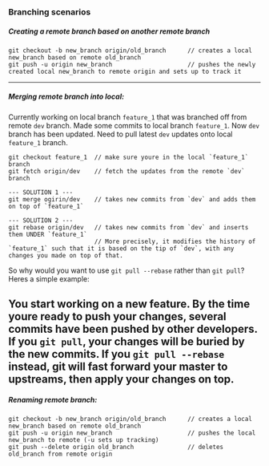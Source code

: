 ### Branching scenarios

##### Creating a remote branch based on another remote branch

```
git checkout -b new_branch origin/old_branch      // creates a local new_branch based on remote old_branch
git push -u origin new_branch                     // pushes the newly created local new_branch to remote origin and sets up to track it

```
----------------------------------------------------------------------------------------------
##### Merging remote branch into local:

Currently working on local branch `feature_1` that was branched off from remote `dev` branch.
Made some commits to local branch `feature_1`.
Now `dev` branch has been updated.
Need to pull latest `dev` updates onto local `feature_1` branch.

```
git checkout feature_1  // make sure youre in the local `feature_1` branch
git fetch origin/dev    // fetch the updates from the remote `dev` branch

--- SOLUTION 1 ---
git merge ogirin/dev    // takes new commits from `dev` and adds them on top of `feature_1`

--- SOLUTION 2 ---
git rebase origin/dev   // takes new commits from `dev` and inserts them UNDER `feature_1`
                        // More precisely, it modifies the history of `feature_1` such that it is based on the tip of `dev`, with any changes you made on top of that.
```

So why would you want to use `git pull --rebase` rather than `git pull`? Heres a simple example:

You start working on a new feature.
By the time youre ready to push your changes, several commits have been pushed by other developers.
If you `git pull`, your changes will be buried by the new commits.
If you `git pull --rebase` instead, git will fast forward your master to upstreams, then apply your changes on top.
----------------------------------------------------------------------------------------------
##### Renaming remote branch:

```
git checkout -b new_branch origin/old_branch      // creates a local new_branch based on remote old_branch
git push -u origin new_branch                     // pushes the local new_branch to remote (-u sets up tracking)
git push --delete origin old_branch               // deletes old_branch from remote origin

```
